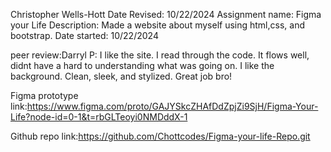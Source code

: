 Christopher Wells-Hott
Date Revised: 10/22/2024
Assignment name: Figma your Life
Description: Made a website about myself using html,css, and bootstrap.
Date started: 10/22/2024

peer review:Darryl P: 
I like the site. I read through the code. It flows well, didnt have a hard to understanding what was going on. I like the background. Clean, sleek, and stylized. Great job bro!

Figma prototype link:https://www.figma.com/proto/GAJYSkcZHAfDdZpjZi9SjH/Figma-Your-Life?node-id=0-1&t=rbGLTeoyi0NMDddX-1

Github repo link:https://github.com/Chottcodes/Figma-your-life-Repo.git